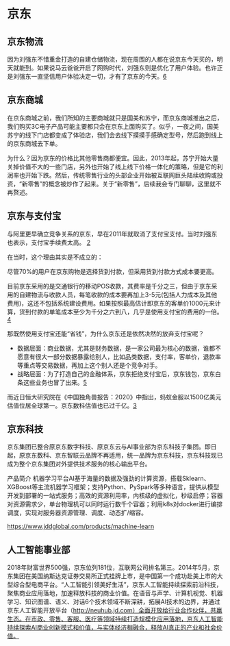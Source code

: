 # 京东

## 京东物流

因为刘强东不惜重金打造的自建仓储物流，现在周围的人都在说京东今天买的，明天就能到。如果说马云爸爸开启了网购时代，刘强东则是优化了用户体验。也许正是刘强东一直坚信用户体验决定一切，才有了京东的今天。[6]

## 京东商城

在京东商城之前，我们所知的主要商城就只是国美和苏宁，而京东商城推出之后，我们购买3C电子产品可能主要都只会在京东上面购买了。似乎，一夜之间，国美苏宁的线下门店都变成了体验店，我们会去线下摸摸手感确定型号，然后跑到线上的京东商城去下单。

为什么？因为京东的价格比其他零售商都便宜。因此，2013年起，苏宁开始大量关掉价值不大的一些门店，另外也开始了线上线下价格一体化的策略，但是它的利润率也开始下跌。然后，传统零售行业的头部企业开始被互联网巨头陆续收购或投资，“新零售”的概念被炒作了起来。关于“新零售”，后续我会专门聊聊，这里就不再赘述。

## 京东与支付宝

与阿里更早确立竞争关系的京东，早在2011年就取消了支付宝支付。当时刘强东也表示，支付宝手续费太高。 [2]

在当时，这个理由其实是不成立的：

尽管70%的用户在京东购物是选择货到付款，但采用货到付款方式成本要更高。

目前京东采用的是交通银行的移动POS收款，其费率是千分之三，但由于京东采用的自建物流与收款人员，每笔收款的成本要再加上3-5元(包括人力成本及其他费用)，这还不包括系统建设费用。如果按照最高估计即京东的客单价1000元来计算，货到付款的单笔成本至少为千分之六到八，几乎是使用支付宝的费用的一倍。[4]

那既然使用支付宝还能“省钱”，为什么京东还是依然决然的放弃支付宝呢？

- 数据层面：商业数据，尤其是财务数据，是一家公司最为核心的数据，谁都不愿意有很大一部分数据暴露给别人，比如品类数据，支付率，客单价，退款率等重点等交易数据，再加上这个别人还是个竞争对手。
- 战略层面：为了打造自己的金融体系，京东拒绝支付宝后，京东钱包，京东白条这些业务也冒了出来。[5]

而近日恒大研究院在《中国独角兽报告：2020》中指出，蚂蚁金服以1500亿美元估值位居全球第一。京东数科估值也已过千亿。[3]


## 京东科技

京东集团已整合原京东数字科技、原京东云与AI事业部为京东科技子集团。即日起，原京东数科、京东智联云品牌不再适用，统一品牌为京东科技，京东科技现已成为整个京东集团对外提供技术服务的核心输出平台。

产品简介
机器学习平台AI基于海量的数据及强劲的计算资源，搭载Sklearn、XGBoost等主流机器学习框架；支持Python、PySpark等多种语言，提供从模型开发到部署的一站式服务；高效的资源利用率，内核级的虚拟化，秒级启停；容器对资源需求少，单台物理机可以同时运行数千个容器；利用k8s对docker进行编排调度，实现对服务器资源管理、调度、动态扩/缩容。

https://www.jddglobal.com/products/machine-learn

## 人工智能事业部

2018年财富世界500强，京东位列181位，互联网公司排名第三。2014年5月，京东集团在美国纳斯达克证券交易所正式挂牌上市，是中国第一个成功赴美上市的大型综合型电商平台。“人工智能引领美好生活”，京东人工智能持续探索前沿科技，聚焦商业应用落地，加速释放科技的商业价值。在语音与声学、计算机视觉、机器学习、知识图谱、语义、对话6个技术领域不断深耕，拓展AI技术的边界，并通过京东人工智能开放平台（http://neuhub.jd.com）全面开放给行业合作伙伴，共赢生态。在市政、零售、客服、医疗等领域持续打造规模化应用落地，京东人工智能持续探索AI商业创新模式和价值，与实体经济相融合，释放AI真正的产业和社会价值。

[1]: https://www.cnblogs.com/edisonchou/p/why_jiang_wei_da_ji_from_internet_industry.html
[2]: https://www.linkedin.com/news/story/%E7%BE%8E%E5%9B%A2%E4%B8%8E%E6%94%AF%E4%BB%98%E5%AE%9D%E5%88%86%E9%81%93%E6%89%AC%E9%95%B3-4900980/?originalSubdomain=cn
[3]: https://finance.sina.com.cn/money/bank/bank_hydt/2020-06-16/doc-iircuyvi8701006.shtml
[4]: http://tech.sina.com.cn/i/2011-08-25/23375981397.shtml
[5]: https://www.zhihu.com/question/410767563/answer/1373298846
[6]: http://www.woshipm.com/zhichang/807191.html
